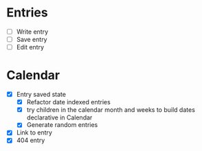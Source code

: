 # Entries

- [ ] Write entry
- [ ] Save entry
- [ ] Edit entry

# Calendar

- [x] Entry saved state
    - [x] Refactor date indexed entries
    - [x] try children in the calendar month and weeks to build
        dates declarative in Calendar
    - [x] Generate random entries
- [x] Link to entry
- [x] 404 entry
